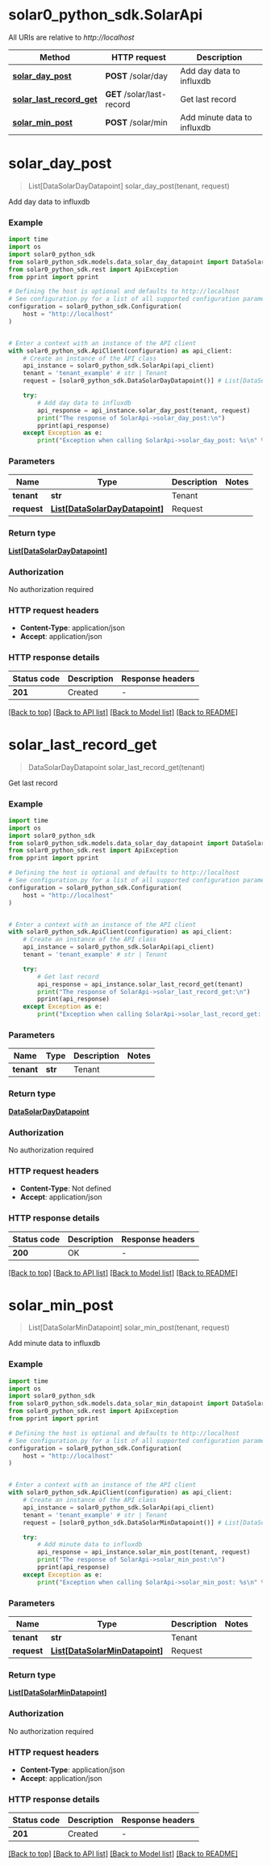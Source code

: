 # solar0_python_sdk.SolarApi

All URIs are relative to *http://localhost*

Method | HTTP request | Description
------------- | ------------- | -------------
[**solar_day_post**](SolarApi.md#solar_day_post) | **POST** /solar/day | Add day data to influxdb
[**solar_last_record_get**](SolarApi.md#solar_last_record_get) | **GET** /solar/last-record | Get last record
[**solar_min_post**](SolarApi.md#solar_min_post) | **POST** /solar/min | Add minute data to influxdb


# **solar_day_post**
> List[DataSolarDayDatapoint] solar_day_post(tenant, request)

Add day data to influxdb

### Example


```python
import time
import os
import solar0_python_sdk
from solar0_python_sdk.models.data_solar_day_datapoint import DataSolarDayDatapoint
from solar0_python_sdk.rest import ApiException
from pprint import pprint

# Defining the host is optional and defaults to http://localhost
# See configuration.py for a list of all supported configuration parameters.
configuration = solar0_python_sdk.Configuration(
    host = "http://localhost"
)


# Enter a context with an instance of the API client
with solar0_python_sdk.ApiClient(configuration) as api_client:
    # Create an instance of the API class
    api_instance = solar0_python_sdk.SolarApi(api_client)
    tenant = 'tenant_example' # str | Tenant
    request = [solar0_python_sdk.DataSolarDayDatapoint()] # List[DataSolarDayDatapoint] | Request

    try:
        # Add day data to influxdb
        api_response = api_instance.solar_day_post(tenant, request)
        print("The response of SolarApi->solar_day_post:\n")
        pprint(api_response)
    except Exception as e:
        print("Exception when calling SolarApi->solar_day_post: %s\n" % e)
```



### Parameters


Name | Type | Description  | Notes
------------- | ------------- | ------------- | -------------
 **tenant** | **str**| Tenant | 
 **request** | [**List[DataSolarDayDatapoint]**](DataSolarDayDatapoint.md)| Request | 

### Return type

[**List[DataSolarDayDatapoint]**](DataSolarDayDatapoint.md)

### Authorization

No authorization required

### HTTP request headers

 - **Content-Type**: application/json
 - **Accept**: application/json

### HTTP response details

| Status code | Description | Response headers |
|-------------|-------------|------------------|
**201** | Created |  -  |

[[Back to top]](#) [[Back to API list]](../README.md#documentation-for-api-endpoints) [[Back to Model list]](../README.md#documentation-for-models) [[Back to README]](../README.md)

# **solar_last_record_get**
> DataSolarDayDatapoint solar_last_record_get(tenant)

Get last record

### Example


```python
import time
import os
import solar0_python_sdk
from solar0_python_sdk.models.data_solar_day_datapoint import DataSolarDayDatapoint
from solar0_python_sdk.rest import ApiException
from pprint import pprint

# Defining the host is optional and defaults to http://localhost
# See configuration.py for a list of all supported configuration parameters.
configuration = solar0_python_sdk.Configuration(
    host = "http://localhost"
)


# Enter a context with an instance of the API client
with solar0_python_sdk.ApiClient(configuration) as api_client:
    # Create an instance of the API class
    api_instance = solar0_python_sdk.SolarApi(api_client)
    tenant = 'tenant_example' # str | Tenant

    try:
        # Get last record
        api_response = api_instance.solar_last_record_get(tenant)
        print("The response of SolarApi->solar_last_record_get:\n")
        pprint(api_response)
    except Exception as e:
        print("Exception when calling SolarApi->solar_last_record_get: %s\n" % e)
```



### Parameters


Name | Type | Description  | Notes
------------- | ------------- | ------------- | -------------
 **tenant** | **str**| Tenant | 

### Return type

[**DataSolarDayDatapoint**](DataSolarDayDatapoint.md)

### Authorization

No authorization required

### HTTP request headers

 - **Content-Type**: Not defined
 - **Accept**: application/json

### HTTP response details

| Status code | Description | Response headers |
|-------------|-------------|------------------|
**200** | OK |  -  |

[[Back to top]](#) [[Back to API list]](../README.md#documentation-for-api-endpoints) [[Back to Model list]](../README.md#documentation-for-models) [[Back to README]](../README.md)

# **solar_min_post**
> List[DataSolarMinDatapoint] solar_min_post(tenant, request)

Add minute data to influxdb

### Example


```python
import time
import os
import solar0_python_sdk
from solar0_python_sdk.models.data_solar_min_datapoint import DataSolarMinDatapoint
from solar0_python_sdk.rest import ApiException
from pprint import pprint

# Defining the host is optional and defaults to http://localhost
# See configuration.py for a list of all supported configuration parameters.
configuration = solar0_python_sdk.Configuration(
    host = "http://localhost"
)


# Enter a context with an instance of the API client
with solar0_python_sdk.ApiClient(configuration) as api_client:
    # Create an instance of the API class
    api_instance = solar0_python_sdk.SolarApi(api_client)
    tenant = 'tenant_example' # str | Tenant
    request = [solar0_python_sdk.DataSolarMinDatapoint()] # List[DataSolarMinDatapoint] | Request

    try:
        # Add minute data to influxdb
        api_response = api_instance.solar_min_post(tenant, request)
        print("The response of SolarApi->solar_min_post:\n")
        pprint(api_response)
    except Exception as e:
        print("Exception when calling SolarApi->solar_min_post: %s\n" % e)
```



### Parameters


Name | Type | Description  | Notes
------------- | ------------- | ------------- | -------------
 **tenant** | **str**| Tenant | 
 **request** | [**List[DataSolarMinDatapoint]**](DataSolarMinDatapoint.md)| Request | 

### Return type

[**List[DataSolarMinDatapoint]**](DataSolarMinDatapoint.md)

### Authorization

No authorization required

### HTTP request headers

 - **Content-Type**: application/json
 - **Accept**: application/json

### HTTP response details

| Status code | Description | Response headers |
|-------------|-------------|------------------|
**201** | Created |  -  |

[[Back to top]](#) [[Back to API list]](../README.md#documentation-for-api-endpoints) [[Back to Model list]](../README.md#documentation-for-models) [[Back to README]](../README.md)


